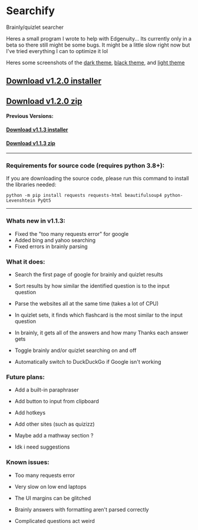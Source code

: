 # Searchify
Brainly/quizlet searcher


Heres a small program I wrote to help with Edgenuity... Its currently only in a beta so there still might be some bugs. It might be a little slow right now but I've tried everything I can to optimize it lol

Heres some screenshots of the [dark theme](https://i.imgur.com/HOywNMb.png), [black theme](https://i.imgur.com/56CP26a.png), and [light theme](https://i.imgur.com/0WvHxCt.png)


## [Download v1.2.0 installer](https://www.dropbox.com/s/r2h2qauqrtthc2x/Searchify%20v1.2.0%20Installer%20%28x64%29.exe?dl=1)

## [Download v1.2.0 zip](https://www.dropbox.com/s/voo14pac7dnx177/Searchify%20v1.2.0p%20%28x64%29.zip?dl=1)

#### Previous Versions:

#### [Download v1.1.3 installer](https://www.dropbox.com/s/9ivknsm2v5vha88/Searchify%20v1.1.3%20Installer%20%28x64%29.exe?dl=1)

#### [Download v1.1.3 zip](https://www.dropbox.com/s/469hwiv62xqke1z/Searchify%20v1.1.3p%20%28x64%29.zip?dl=1)


---
### Requirements for source code (requires python 3.8+):

If you are downloading the source code, please run this command to install the libraries needed:
```
python -m pip install requests requests-html beautifulsoup4 python-Levenshtein PyQt5
```



---


### Whats new in v1.1.3:
- Fixed the "too many requests error" for google
- Added bing and yahoo searching
- Fixed errors in brainly parsing



### What it does:

- Search the first page of google for brainly and quizlet results

- Sort results by how similar the identified question is to the input question

- Parse the websites all at the same time (takes a lot of CPU)

- In quizlet sets, it finds which flashcard is the most similar to the input question

- In brainly, it gets all of the answers and how many Thanks each answer gets

- Toggle brainly and/or quizlet searching on and off

- Automatically switch to DuckDuckGo if Google isn't working

### Future plans:

- Add a built-in paraphraser

- Add button to input from clipboard

- Add hotkeys

- Add other sites (such as quizizz)

- Maybe add a mathway section ?

- Idk i need suggestions


### Known issues:

- Too many requests error

- Very slow on low end laptops

- The UI margins can be glitched

- Brainly answers with formatting aren't parsed correctly

- Complicated questions act weird
